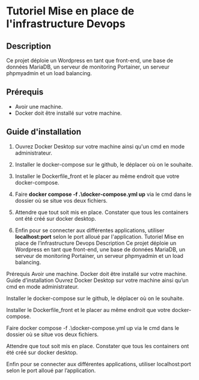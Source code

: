 # Tutoriel Mise en place de l'infrastructure Devops

## Description

Ce projet déploie un Wordpress en tant que front-end, une base de données MariaDB, un serveur de monitoring Portainer, un serveur phpmyadmin et un load balancing.

## Prérequis
- Avoir une machine.
- Docker doit être installé sur votre machine.

## Guide d'installation 
1. Ouvrez Docker Desktop sur votre machine ainsi qu'un cmd en mode administrateur.

2. Installer le docker-compose sur le github, le déplacer où on le souhaite.

3. Installer le Dockerfile_front et le placer au même endroit que votre docker-compose.

4. Faire **docker compose -f .\docker-compose.yml up** via le cmd dans le dossier où se situe vos deux fichiers. 

5. Attendre que tout soit mis en place. Constater que tous les containers ont été créé sur docker desktop.
 
6. Enfin pour se connecter aux différentes applications, utiliser **localhost:port** selon le port alloué par l'application.
Tutoriel Mise en place de l’infrastructure Devops
Description
Ce projet déploie un Wordpress en tant que front-end, une base de données MariaDB, un serveur de monitoring Portainer, un serveur phpmyadmin et un load balancing.

Prérequis
Avoir une machine.
Docker doit être installé sur votre machine.
Guide d’installation
Ouvrez Docker Desktop sur votre machine ainsi qu’un cmd en mode administrateur.

Installer le docker-compose sur le github, le déplacer où on le souhaite.

Installer le Dockerfile_front et le placer au même endroit que votre docker-compose.

Faire docker compose -f .\docker-compose.yml up via le cmd dans le dossier où se situe vos deux fichiers.

Attendre que tout soit mis en place. Constater que tous les containers ont été créé sur docker desktop.

Enfin pour se connecter aux différentes applications, utiliser localhost:port selon le port alloué par l’application.
